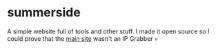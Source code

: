 # summerside

A simple website full of tools and other stuff. I made it open source so I could prove that the [main site](https://summerside.vercel.app/) wasn't an IP Grabber 💀
